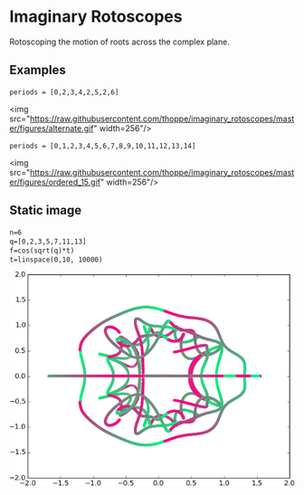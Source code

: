 # Imaginary Rotoscopes

Rotoscoping the motion of roots across the complex plane.

## Examples


    periods = [0,2,3,4,2,5,2,6]

<img src="https://raw.githubusercontent.com/thoppe/imaginary_rotoscopes/master/figures/alternate.gif" width=256"/>

    periods = [0,1,2,3,4,5,6,7,8,9,10,11,12,13,14]

<img src="https://raw.githubusercontent.com/thoppe/imaginary_rotoscopes/master/figures/ordered_15.gif" width=256"/>
  

## Static image
  
    n=6
    q=[0,2,3,5,7,11,13]
    f=cos(sqrt(q)*t)
    t=linspace(0,10, 10000)

![](figures/simple_6.png)
